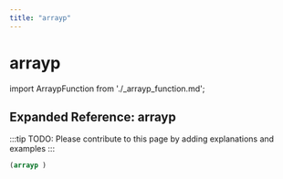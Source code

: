 ```yaml
---
title: "arrayp"
---
```


# arrayp

import ArraypFunction from './_arrayp_function.md';

<ArraypFunction />

## Expanded Reference: arrayp

:::tip
TODO: Please contribute to this page by adding explanations and examples
:::

```lisp
(arrayp )
```
